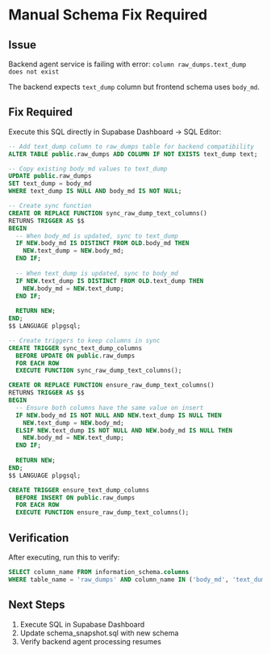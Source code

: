 # Manual Schema Fix Required

## Issue
Backend agent service is failing with error: `column raw_dumps.text_dump does not exist`

The backend expects `text_dump` column but frontend schema uses `body_md`.

## Fix Required
Execute this SQL directly in Supabase Dashboard → SQL Editor:

```sql
-- Add text_dump column to raw_dumps table for backend compatibility
ALTER TABLE public.raw_dumps ADD COLUMN IF NOT EXISTS text_dump text;

-- Copy existing body_md values to text_dump  
UPDATE public.raw_dumps 
SET text_dump = body_md 
WHERE text_dump IS NULL AND body_md IS NOT NULL;

-- Create sync function
CREATE OR REPLACE FUNCTION sync_raw_dump_text_columns()
RETURNS TRIGGER AS $$
BEGIN
  -- When body_md is updated, sync to text_dump
  IF NEW.body_md IS DISTINCT FROM OLD.body_md THEN
    NEW.text_dump = NEW.body_md;
  END IF;
  
  -- When text_dump is updated, sync to body_md  
  IF NEW.text_dump IS DISTINCT FROM OLD.text_dump THEN
    NEW.body_md = NEW.text_dump;
  END IF;
  
  RETURN NEW;
END;
$$ LANGUAGE plpgsql;

-- Create triggers to keep columns in sync
CREATE TRIGGER sync_text_dump_columns
  BEFORE UPDATE ON public.raw_dumps
  FOR EACH ROW
  EXECUTE FUNCTION sync_raw_dump_text_columns();

CREATE OR REPLACE FUNCTION ensure_raw_dump_text_columns()
RETURNS TRIGGER AS $$
BEGIN
  -- Ensure both columns have the same value on insert
  IF NEW.body_md IS NOT NULL AND NEW.text_dump IS NULL THEN
    NEW.text_dump = NEW.body_md;
  ELSIF NEW.text_dump IS NOT NULL AND NEW.body_md IS NULL THEN
    NEW.body_md = NEW.text_dump;
  END IF;
  
  RETURN NEW;
END;
$$ LANGUAGE plpgsql;

CREATE TRIGGER ensure_text_dump_columns
  BEFORE INSERT ON public.raw_dumps
  FOR EACH ROW
  EXECUTE FUNCTION ensure_raw_dump_text_columns();
```

## Verification
After executing, run this to verify:
```sql
SELECT column_name FROM information_schema.columns 
WHERE table_name = 'raw_dumps' AND column_name IN ('body_md', 'text_dump');
```

## Next Steps
1. Execute SQL in Supabase Dashboard
2. Update schema_snapshot.sql with new schema
3. Verify backend agent processing resumes
